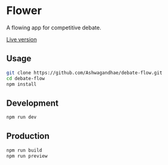 # Flower

A flowing app for competitive debate.

[Live version](https://debate-flow.vercel.app/)

## Usage

```bash
git clone https://github.com/Ashwagandhae/debate-flow.git
cd debate-flow
npm install
```

## Development

```bash
npm run dev
```

## Production

```bash
npm run build
npm run preview
```
